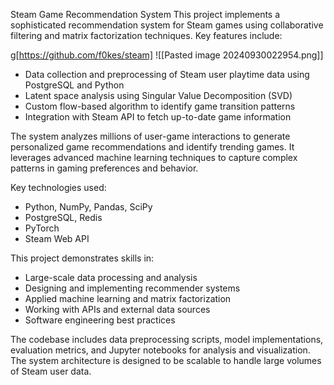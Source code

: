 Steam Game Recommendation System
This project implements a sophisticated recommendation system for Steam games using collaborative filtering and matrix factorization techniques. Key features include:

g[https://github.com/f0kes/steam]
![[Pasted image 20240930022954.png]]

- Data collection and preprocessing of Steam user playtime data using PostgreSQL and Python
- Latent space analysis using Singular Value Decomposition (SVD)
- Custom flow-based algorithm to identify game transition patterns
- Integration with Steam API to fetch up-to-date game information

The system analyzes millions of user-game interactions to generate personalized game recommendations and identify trending games. It leverages advanced machine learning techniques to capture complex patterns in gaming preferences and behavior.

Key technologies used:

- Python, NumPy, Pandas, SciPy
- PostgreSQL, Redis
- PyTorch
- Steam Web API

This project demonstrates skills in:

- Large-scale data processing and analysis
- Designing and implementing recommender systems
- Applied machine learning and matrix factorization
- Working with APIs and external data sources
- Software engineering best practices

The codebase includes data preprocessing scripts, model implementations, evaluation metrics, and Jupyter notebooks for analysis and visualization. The system architecture is designed to be scalable to handle large volumes of Steam user data.

